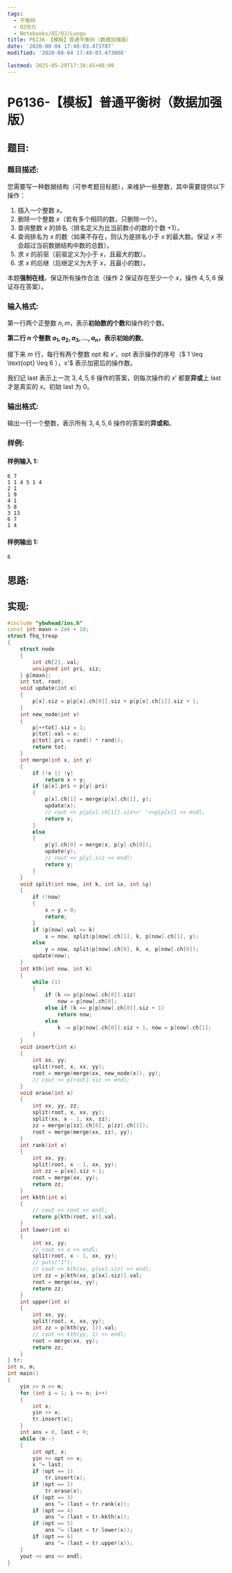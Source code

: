 ```yaml
---
tags:
  - 平衡树
  - O2优化
  - Notebooks/OI/OJ/Luogu
title: P6136-【模板】普通平衡树（数据加强版）
date: '2020-08-04 17:48:03.473787'
modified: '2020-08-04 17:48:03.473808'

lastmod: 2025-05-29T17:38:45+08:00
---
```


# P6136-【模板】普通平衡树（数据加强版）

## 题目:

### 题目描述:

您需要写一种数据结构（可参考题目标题），来维护一些整数，其中需要提供以下操作：

1. 插入一个整数 $x$。
2. 删除一个整数 $x$（若有多个相同的数，只删除一个）。
3. 查询整数 $x$ 的排名（排名定义为比当前数小的数的个数 $+1$）。
4. 查询排名为 $x$ 的数（如果不存在，则认为是排名小于 $x$ 的最大数。保证 $x$ 不会超过当前数据结构中数的总数）。
5. 求 $x$ 的前驱（前驱定义为小于 $x$，且最大的数）。
6. 求 $x$ 的后继（后继定义为大于 $x$，且最小的数）。

本题**强制在线**，保证所有操作合法（操作 $2$ 保证存在至少一个 $x$，操作 $4,5,6$ 保证存在答案）。

### 输入格式:

第一行两个正整数 $n,m$，表示**初始数的个数**和操作的个数。

**第二行 $n$ 个整数 $a_1,a_2,a_3,\ldots,a_n$，表示初始的数**。

接下来 $m$ 行，每行有两个整数 $\text{opt}$ 和 $x'$，$\text{opt}$ 表示操作的序号（$ 1 \leq \text{opt} \leq 6 $），$x'$ 表示加密后的操作数。

我们记 $\text{last}$ 表示上一次 $3,4,5,6$ 操作的答案，则每次操作的 $x'$ 都要**异或**上 $\text{last}$ 才是真实的 $x$。初始 $\text{last}$ 为 $0$。

### 输出格式:

输出一行一个整数，表示所有 $3,4,5,6$ 操作的答案的**异或和**。

### 样例:

#### 样例输入 1:

```
6 7
1 1 4 5 1 4
2 1
1 9
4 1
5 8
3 13
6 7
1 4

```

#### 样例输出 1:

```
6

```

## 思路:

## 实现:

```cpp
#include "ybwhead/ios.h"
const int maxn = 2e6 + 10;
struct fhq_treap
{
    struct node
    {
        int ch[2], val;
        unsigned int pri, siz;
    } p[maxn];
    int tot, root;
    void update(int x)
    {
        p[x].siz = p[p[x].ch[0]].siz + p[p[x].ch[1]].siz + 1;
    }
    int new_node(int v)
    {
        p[++tot].siz = 1;
        p[tot].val = v;
        p[tot].pri = rand() * rand();
        return tot;
    }
    int merge(int x, int y)
    {
        if (!x || !y)
            return x + y;
        if (p[x].pri < p[y].pri)
        {
            p[x].ch[1] = merge(p[x].ch[1], y);
            update(x);
            // cout << p[p[x].ch[1]].siz<<' '<<p[p[x]] << endl;
            return x;
        }
        else
        {
            p[y].ch[0] = merge(x, p[y].ch[0]);
            update(y);
            // cout << p[y].siz << endl;
            return y;
        }
    }
    void split(int now, int k, int &x, int &y)
    {
        if (!now)
        {
            x = y = 0;
            return;
        }
        if (p[now].val <= k)
            x = now, split(p[now].ch[1], k, p[now].ch[1], y);
        else
            y = now, split(p[now].ch[0], k, x, p[now].ch[0]);
        update(now);
    }
    int kth(int now, int k)
    {
        while (1)
        {
            if (k <= p[p[now].ch[0]].siz)
                now = p[now].ch[0];
            else if (k == p[p[now].ch[0]].siz + 1)
                return now;
            else
                k -= p[p[now].ch[0]].siz + 1, now = p[now].ch[1];
        }
    }
    void insert(int x)
    {
        int xx, yy;
        split(root, x, xx, yy);
        root = merge(merge(xx, new_node(x)), yy);
        // cout << p[root].siz << endl;
    }
    void erase(int x)
    {
        int xx, yy, zz;
        split(root, x, xx, yy);
        split(xx, x - 1, xx, zz);
        zz = merge(p[zz].ch[0], p[zz].ch[1]);
        root = merge(merge(xx, zz), yy);
    }
    int rank(int x)
    {
        int xx, yy;
        split(root, x - 1, xx, yy);
        int zz = p[xx].siz + 1;
        root = merge(xx, yy);
        return zz;
    }
    int kkth(int x)
    {
        // cout << root << endl;
        return p[kth(root, x)].val;
    }
    int lower(int x)
    {
        int xx, yy;
        // cout << x << endl;
        split(root, x - 1, xx, yy);
        // puts("1");
        // cout << kth(xx, p[xx].siz) << endl;
        int zz = p[kth(xx, p[xx].siz)].val;
        root = merge(xx, yy);
        return zz;
    }
    int upper(int x)
    {
        int xx, yy;
        split(root, x, xx, yy);
        int zz = p[kth(yy, 1)].val;
        // cout << kth(yy, 1) << endl;
        root = merge(xx, yy);
        return zz;
    }
} tr;
int n, m;
int main()
{
    yin >> n >> m;
    for (int i = 1; i <= n; i++)
    {
        int x;
        yin >> x;
        tr.insert(x);
    }
    int ans = 0, last = 0;
    while (m--)
    {
        int opt, x;
        yin >> opt >> x;
        x ^= last;
        if (opt == 1)
            tr.insert(x);
        if (opt == 2)
            tr.erase(x);
        if (opt == 3)
            ans ^= (last = tr.rank(x));
        if (opt == 4)
            ans ^= (last = tr.kkth(x));
        if (opt == 5)
            ans ^= (last = tr.lower(x));
        if (opt == 6)
            ans ^= (last = tr.upper(x));
    }
    yout << ans << endl;
}
```
